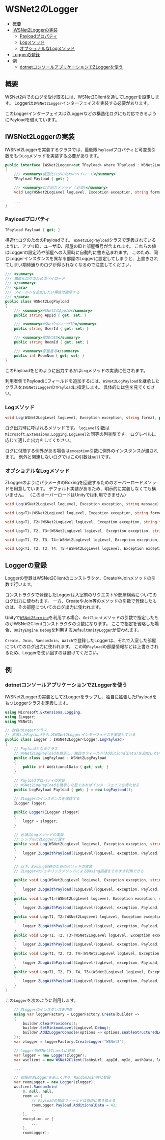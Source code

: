 # WSNet2のLogger

- [概要](#概要)
- [IWSNet2Loggerの実装](#IWSnet2Loggerの実装)
  - [Payloadプロパティ](#Payloadプロパティ)
  - [Logメソッド](#Logメソッド)
  - [オプショナルなLogメソッド](#オプショナルなLogメソッド)
- [Loggerの登録](#Loggerの登録)
- [例](#例)
  - [dotnetコンソールアプリケーションでZLoggerを使う](#dotnetコンソールアプリケーションでZLoggerを使う)

## 概要

WSNet2内でのログを受け取るには、WSNet2Clientを通してLoggerを設定します。
Loggerは`IWSNet2Logger`インターフェイスを実装する必要があります。

このLoggerインターフェイスはZLoggerなどの構造化ログにも対応できるようにPayloadを備えています。

## IWSNet2Loggerの実装

IWSNet2Loggerを実装するクラスでは、最低限`Payload`プロパティと可変長引数をもつ`Log`メソッドを実装する必要があります。

```C#
public interface IWSNet2Logger<out TPayload> where TPayload : WSNet2LogPayload
{
    /// <summary>構造化ログのためのペイロード</summary>
    TPayload Payload { get; }

    /// <summary>ログ出力メソッド (必須)</summary>
    void Log(WSNet2LogLevel logLevel, Exception exception, string format, params object[] args);

    ...
}
```

### Payloadプロパティ

```C#
TPayload Payload { get; }
```

構造化ログのためのPayloadです。
`WSNet2LogPayload`クラスで定義されているように、アプリID、ユーザID、部屋のIDと部屋番号が含まれます。
これらの値はLoggerの設定時や部屋への入室時に自動的に書き込まれます。
このため、同じLoggerインスタンスを異なる部屋のLoggerに設定してしまうと、上書きされてしまい期待通りのログが得られなくなるので注意してください。

```C#
/// <summary>
/// 構造化ログのためのペイロード
/// </summary>
/// <para>
/// フィールドを追加したい場合は継承する
/// </para>
public class WSNet2LogPayload
{
    /// <summary>WSNet2のAppId</summary>
    public string AppId { get; set; }

    /// <summary>WSNet2のユーザID</summary>
    public string UserId { get; set; }

    /// <summary>部屋のID</summary>
    public string RoomId { get; set; }

    /// <summary>部屋番号</summary>
    public int RoomNum { get; set; }
}
```

このPayloadをどのように出力するかは`Log`メソッドの実装に任されます。

利用者側でPayloadにフィールドを追加するには、`WSNet2LogPayload`を継承したクラスを`IWSNet2Logger`の`TPayload`に指定します。
具体的には[例](#例)を見てください。

### Logメソッド

```C#
void Log(WSNet2LogLevel logLevel, Exception exception, string format, params object[] args);
```

ログ出力時に呼ばれるメソッドです。
`logLevel`引数は`Microsoft.Extensions.Logging.LogLevel`と同等の列挙型です。
ログレベルに応じて適した出力をしてください。

ログに付随する例外がある場合は`exception`引数に例外のインスタンスが渡されます。
例外と関連しないログではこの引数は`null`です。

### オプショナルなLogメソッド

ZLoggerのようにパラメータのBoxingを回避するためのオーバーロードメソッドを用意しています。
デフォルト実装があるため、明示的に実装しなくても構いません。
（このオーバーロードはUnityでは利用できません）

```C#
void Log(WSNet2LogLevel logLevel, Exception exception, string message);

void Log<T1>(WSNet2LogLevel logLevel, Exception exception, string format, T1 a1);

void Log<T1, T2>(WSNet2LogLevel logLevel, Exception exception, string format, T1 a1, T2 a2);

void Log<T1, T2, T3>(WSNet2LogLevel logLevel, Exception exception, string format, T1 a1, T2 a2, T3 a3);

void Log<T1, T2, T3, T4>(WSNet2LogLevel logLevel, Exception exception, string format, T1 a1, T2 a2, T3 a3, T4 a4);

void Log<T1, T2, T3, T4, T5>(WSNet2LogLevel logLevel, Exception exception, string format, T1 a1, T2 a2, T3 a3, T4 a4, T5 a5);
```

## Loggerの登録

Loggerの登録はWSNet2Clientのコンストラクタ、CreateやJoinメソッドの引数で行います。

コンストラクタで登録したLoggerは入室前のリクエストや部屋検索についてのログ出力に使われます。
一方、CreateやJoin等のメソッドの引数で登録したものは、その部屋についてのログ出力に使われます。

Unityで[`WSNet2Service`](../wsnet2-unity/Assets/WSNet2/Scripts/WSNet2Service.cs)を利用する場合、`GetClient`メソッドの引数で指定したものがWSNet2Clientコンストラクタの引数になります。
ここで指定を省略した場合、`UnityEngine.Debug`を利用する[`DefaultUnityLogger`](../wsnet2-unity/Assets/WSNet2/Scripts/DefaultUnityLogger.cs)が使われます。

`Create`、`Join`、`RandomJoin`、`Watch`で登録したLoggerは、それで入室した部屋についてのログ出力に使われます。
この時`Payload`の部屋情報などは上書きされるため、Loggerを使い回すのは避けてください。

## 例

### dotnetコンソールアプリケーションでZLoggerを使う

IWSNet2Loggerの実装としてZLoggerをラップし、独自に拡張したPayloadをもつLoggerクラスを定義します。

```C#
using Microsoft.Extensions.Logging;
using ZLogger;
using WSNet2;

// 独自のLoggerクラス.
// 拡張したPayloadをもつIWSNet2Loggerインターフェイスを実装している
public class Logger : IWSNet2Logger<Logger.LogPayload>
{
    // Payloadとなるクラス
    // WSNet2LogPayloadを継承し、独自のフィールド(AdditionalData)を追加している
    public class LogPayload : WSNet2LogPayload
    {
        public int AdditionalData { get; set; }
    }

    // Payloadプロパティの実装
    // WSNet2LogPayloadを継承した型であればインターフェイスを満たせる
    public LogPayload Payload { get; } = new LogPayload();

    // ZLoggerのインスタンスを保持する
    ILogger logger;

    public Logger(ILogger zlogger)
    {
        loggr = zlogger;
    }

    // 必須のLogメソッドの実装
    // シンプルにZLoggerに渡す
    public void Log(WSNet2LogLevel logLevel, Exception exception, string format, params object[] args)
    {
        logger.ZLogWithPayload((LogLevel)logLevel, exception, Payload, string.Format(format, args));
    }

    // 以下、Boxing回避のためのメソッドの実装
    // ZLoggerのジェネリックメソッドによるBoxing回避をそのまま利用できる

    public void Log(WSNet2LogLevel logLevel, Exception exception, string message)
    {
        logger.ZLogWithPayload((LogLevel)logLevel, exception, Payload, message);
    }
    public void Log<T1>(WSNet2LogLevel logLevel, Exception exception, string format, T1 a1)
    {
        logger.ZLogWithPayload((LogLevel)logLevel, exception, Payload, format, a1)
    }
    public void Log<T1, T2>(WSNet2LogLevel logLevel, Exception exception, string format, T1 a1, T2 a2)
    {
        logger.ZLogWithPayload((LogLevel)logLevel, exception, Payload, format, a1, a2);
    }
    public void Log<T1, T2, T3>(WSNet2LogLevel logLevel, Exception exception, string format, T1 a1, T2 a2, T3 a3)
    {
        logger.ZLogWithPayload((LogLevel)logLevel, exception, Payload, format, a1, a2, a3);
    }
    public void Log<T1, T2, T3, T4>(WSNet2LogLevel logLevel, Exception exception, string format, T1 a1, T2 a2, T3 a3, T4 a4)
    {
        logger.ZLogWithPayload((LogLevel)logLevel, exception, Payload, format, a1, a2, a3, a4);
    }
    public void Log<T1, T2, T3, T4, T5>(WSNet2LogLevel logLevel, Exception exception, string format, T1 a1, T2 a2, T3 a3, T4 a4, T5 a5)
    {
        logger.ZLogWithPayload((LogLevel)logLevel, exception, Payload, format, a1, a2, a3, a4, a5);
    }
}
```

この`Logger`を次のように利用します。

```C#
    // ZLoggerのインスタンスを用意
    using var loggerFactory = LoggerFactory.Create(builder =>
    {
        builder.ClearProviders();
        builder.SetMinimumLevel(LogLevel.Debug);
        builder.AddZLoggerConsole(options => options.EnableStructuredLogging = true);
    });
    var zlogger = loggerFactory.CreateLogger("WSNet2");

    // LoggerをWSNet2Clientに登録
    var logger = new Logger(zlogger);
    var wsclient = new WSNet2Client(lobbyUrl, appId, myId, authData, logger);

    ...

    // 部屋用のLoggerを新しく作り、RandomJoin時に登録
    var roomLogger = new Logger(zlogger);
    wsclient.RandomJoin(
        0, null, null,
        room => {
            // Payloadの独自フィールドは自由に書き換える
            roomLogger.Payload.AdditionalData = 42;
            ...
        },
        exception => {
            ...
        },
        roomLogger);
```
